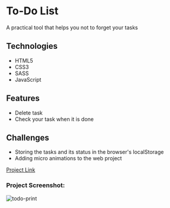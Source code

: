 # To-Do List
A practical tool that helps you not to forget your tasks

## Technologies
- HTML5
- CSS3
- SASS
- JavaScript

## Features 
- Delete task
- Check your task when it is done 

## Challenges
- Storing the tasks and its status in the browser's localStorage 
- Adding micro animations to the web project 

[Project Link](https://vitorlinsbinski.github.io/to-do-list/)

### Project Screenshot:  
![todo-print](https://user-images.githubusercontent.com/69444717/181352797-d61a4d80-3ef2-4472-9c73-4790e979412e.png)
